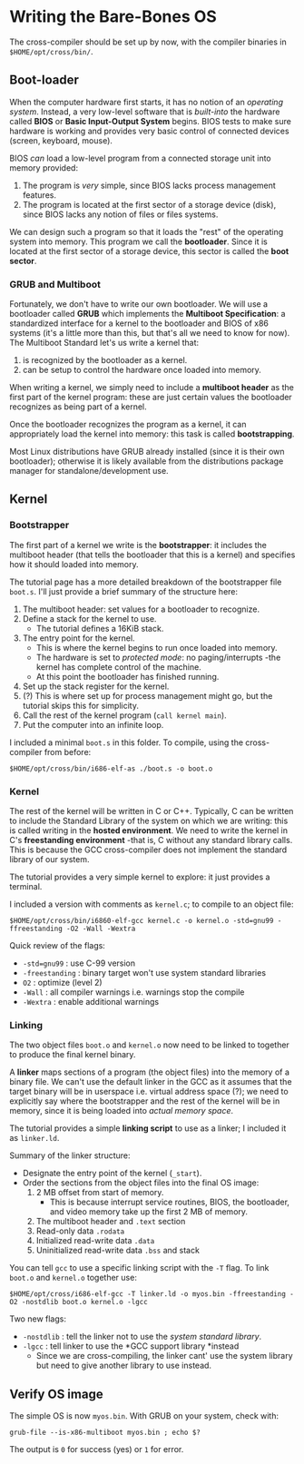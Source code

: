 # Writing the Bare-Bones OS
The cross-compiler should be set up by now, with the compiler binaries in `$HOME/opt/cross/bin/`.
## Boot-loader
When the computer hardware first starts, it has no notion of an *operating system*. Instead, a very low-level software that is *built-into* the hardware called **BIOS** or **Basic Input-Output System** begins.  BIOS tests to make sure hardware is working and provides very basic control of connected devices (screen, keyboard, mouse).  

BIOS *can* load a low-level program from a connected storage unit into memory provided:
1. The program is *very* simple, since BIOS lacks process management features.
2. The program is located at the first sector of a storage device (disk), since BIOS lacks any notion of files or files systems.

We can design such a program so that it loads the "rest" of the operating system into memory.  This program we call the **bootloader**.  Since it is located at the first sector of a storage device, this sector is called the **boot sector**.

### GRUB and Multiboot
Fortunately, we don't have to write our own bootloader.  We will use a bootloader called **GRUB** which implements the **Multiboot Specification**: a standardized interface for a kernel to the bootloader and BIOS of x86 systems (it's a little more than this, but that's all we need to know for now).  The Multiboot Standard let's us write a kernel that:
1. is recognized by the bootloader as a kernel.
2. can be setup to control the hardware once loaded into memory.

When writing a kernel, we simply need to include a **multiboot header** as the first part of the kernel program: these are just certain values the bootloader recognizes as being part of a kernel.

Once the bootloader recognizes the program as a kernel, it can appropriately load the kernel into memory: this task is called **bootstrapping**.

Most Linux distributions have GRUB already installed (since it is their own bootloader); otherwise it is likely available from the distributions package manager for standalone/development use.
## Kernel
### Bootstrapper
The first part of a kernel we write is the **bootstrapper**: it includes the multiboot header (that tells the bootloader that this is a kernel) and specifies how it should loaded into memory.

The tutorial page has a more detailed breakdown of the bootstrapper file `boot.s`.  I'll just provide a brief summary of the structure here:
1. The multiboot header: set values for a bootloader to recognize.
2.  Define a stack for the kernel to use.
	- The tutorial defines a 16KiB stack.
3.  The entry point for the kernel.
	- This is where the kernel begins to run once loaded into memory.
	- The hardware is set to *protected mode*: no paging/interrupts -the kernel has complete control of the machine.
	- At this point the bootloader has finished running.
4. Set up the stack register for the kernel.
5. (?) This is where set up for process management might go, but the tutorial skips this for simplicity.
6. Call the rest of the kernel program (`call kernel main`).
7. Put the computer into an infinite loop.

I included a minimal `boot.s` in this folder.  To compile, using the cross-compiler from before:
``` Shell
$HOME/opt/cross/bin/i686-elf-as ./boot.s -o boot.o
```

### Kernel
The rest of the kernel will be written in C or C++.  Typically, C can be written to include the Standard Library of the system on which we are writing: this is called writing in the **hosted environment**.  We need to write the kernel in C's **freestanding environment** -that is, C without any standard library calls.  This is because the GCC cross-compiler does not implement the standard library of our system. 

The tutorial provides a very simple kernel to explore: it just provides a terminal.

I included a version with comments as `kernel.c`; to compile to an object file:
``` Shell
$HOME/opt/cross/bin/i6860-elf-gcc kernel.c -o kernel.o -std=gnu99 -ffreestanding -O2 -Wall -Wextra
```

Quick review of the flags:
- `-std=gnu99` : use C-99 version
- `-freestanding` : binary target won't use system standard libraries
- `O2` : optimize (level 2)
- `-Wall` : all compiler warnings i.e. warnings stop the compile
- `-Wextra` : enable additional warnings

### Linking
The two object files `boot.o` and `kernel.o` now need to be linked to together to produce the final kernel binary.  

A **linker** maps sections of a program (the object files) into the memory of a binary file.  We can't use the default linker in the GCC as it assumes that the target binary will be in userspace i.e. virtual address space (?); we need to explicitly say where the bootstrapper and the rest of the kernel will be in memory, since it is being loaded into *actual memory space*.

The tutorial provides a simple **linking script** to use as a linker; I included it as `linker.ld`.

Summary of the linker structure:
- Designate the entry point of the kernel (`_start`).
- Order the sections from the object files into the final OS image:
	1. 2 MB offset from start of memory.
		- This is because interrupt service routines, BIOS, the bootloader, and video memory take up the first 2 MB of memory.
	2. The multiboot header and `.text` section
	3. Read-only data `.rodata`
	4. Initialized read-write data `.data`
	5. Uninitialized read-write data `.bss` and stack

You can tell `gcc` to use a specific linking script with the `-T` flag.  To link `boot.o` and `kernel.o` together use:
``` Shell
$HOME/opt/cross/i686-elf-gcc -T linker.ld -o myos.bin -ffreestanding -O2 -nostdlib boot.o kernel.o -lgcc
```

Two new flags:
- `-nostdlib` : tell the linker not to use the *system standard library*.
- `-lgcc` : tell linker to use the *GCC support library *instead
	- Since we are cross-compiling, the linker cant' use the system library but need to give another library to use instead.

## Verify OS image
The simple OS is now `myos.bin`.  With GRUB on your system, check with:
``` Shell
grub-file --is-x86-multiboot myos.bin ; echo $?
```
The output is `0` for success (yes) or `1` for error.